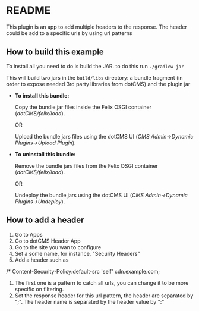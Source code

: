 # README

This plugin is an app to add multiple headers to the response.
The header could be add to a specific urls by using url patterns

## How to build this example

To install all you need to do is build the JAR. to do this run
`./gradlew jar`

This will build two jars in the `build/libs` directory: a bundle fragment (in order to expose needed 3rd party libraries from dotCMS) and the plugin jar 

* **To install this bundle:**

    Copy the bundle jar files inside the Felix OSGI container (*dotCMS/felix/load*).
        
    OR
        
    Upload the bundle jars files using the dotCMS UI (*CMS Admin->Dynamic Plugins->Upload Plugin*).

* **To uninstall this bundle:**
    
    Remove the bundle jars files from the Felix OSGI container (*dotCMS/felix/load*).

    OR

    Undeploy the bundle jars using the dotCMS UI (*CMS Admin->Dynamic Plugins->Undeploy*).

## How to add a header

1. Go to Apps
2. Go to dotCMS Header App
3. Go to the site you wan to configure
4. Set a some name, for instance, "Security Headers"
5. Add a header such as

/*          Content-Security-Policy:default-src 'self' cdn.example.com;


1. The first one is a pattern to catch all urls, you can change it to be more specific on filtering.
2. Set the response header for this url pattern, the header are separated by ";". 
The header name is separated by the header value by ":"
